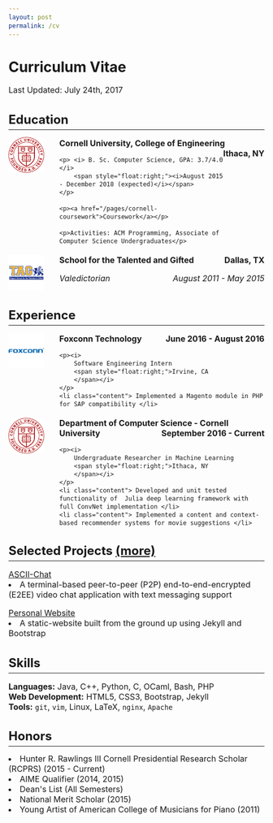 ```yaml
---
layout: post
permalink: /cv
---
```


<style>
    :root {
        --paragraph-font-size: 16px;
        --thumb-size: 70px;
    }

    img.thumb {
        float: left;
        margin-right: 25px;
        height: var(--thumb-size);
        width: var(--thumb-size);
        border: none;
    }

    div.section-content{
        margin-left: 100px;
        min-height: var(--thumb-size);
        margin-bottom: 20px;
    }

    h2 {
        font-size: 24px;
        margin-bottom: 5px;
    }

    h3 {
        font-weight: bold;
        font-size: var(--paragraph-font-size);
        margin-bottom: 5px;
        margin-top: 0px;
    }
    p {
        font-size: var(--paragraph-font-size);
        margin-bottom: 0px;
    }

    hr {
        margin-top: 0px;
    }

    li.content {
        font-size: var(--paragraph-font-size);
    }

</style>

# Curriculum Vitae

Last Updated: July 24th, 2017

<!--            -->
<!-- Education  -->
<!--            -->
## Education
---

<!-- Cornell -->
<img class="thumb" alt="Cornell" src="/images/cv/cornell.png">
<div class="section-content">
    <p><b>Cornell University, College of Engineering
        <span style="float:right;">Ithaca, NY</span></b>
    </p>

    <p> <i> B. Sc. Computer Science, GPA: 3.7/4.0 </i>
        <span style="float:right;"><i>August 2015 - December 2018 (expected)</i></span>
    </p>

    <p><a href="/pages/cornell-coursework">Coursework</a></p>

    <p>Activities: ACM Programming, Associate of Computer Science Undergraduates</p>

</div>

<!-- TAG -->
<img class="thumb" alt="TAG" src="/images/cv/tag.png" >
<div class="section-content">
    <p><b>School for the Talented and Gifted<span style="float:right;">Dallas, TX</span></b> </p>
    <p> <i> Valedictorian</i>
        <span style="float:right;"><i>August 2011 - May 2015</i></span>
    </p>
</div>

<!--            -->
<!-- Experience -->
<!--            -->
## Experience
---
<!-- Foxconn -->
<img class="thumb" alt="Foxconn" src="/images/cv/foxconn.png">
<div class="section-content">
    <p><b>
        Foxconn Technology
        <span style="float:right;">June 2016 - August 2016
        </span> </b>
    </p>

    <p><i>
        Software Engineering Intern
        <span style="float:right;">Irvine, CA
        </span></i>
    </p>
    <li class="content"> Implemented a Magento module in PHP for SAP compatibility </li>
</div>

<!-- Research -->
<img class="thumb" alt="Cornell" src="/images/cv/cornell.png">
<div class="section-content">
    <p><b>
        Department of Computer Science - Cornell University
        <span style="float:right;">September 2016 - Current
        </span> </b>
    </p>

    <p><i>
        Undergraduate Researcher in Machine Learning
        <span style="float:right;">Ithaca, NY
        </span></i>
    </p>
    <li class="content"> Developed and unit tested functionality of  Julia deep learning framework with full ConvNet implementation </li>
    <li class="content"> Implemented a content and context-based recommender systems for movie suggestions </li>
</div>

<!--          -->
<!-- Projects -->
<!--          -->
## Selected Projects [(more)](https://www.github.com/lucaschen321)
---
[ASCII-Chat](asdf)

<li class="content">A terminal-based peer-to-peer (P2P) end-to-end-encrypted (E2EE) video chat application with text messaging support</li>

[Personal Website](asdf)

<li class="content">A static-website built from the ground up using Jekyll and Bootstrap</li>

<!--        -->
<!-- Skills -->
<!--        -->
## Skills
---

<!-- Languages -->
**Languages:** Java, C++, Python, C, OCaml, Bash, PHP <br>
**Web Development:** HTML5, CSS3, Bootstrap, Jekyll <br>
**Tools:** `git`, `vim`, Linux, LaTeX, `nginx`, `Apache`

<!--        -->
<!-- Honors -->
<!--        -->
## Honors
---

<li class="content">Hunter R. Rawlings III Cornell Presidential Research Scholar (RCPRS) (2015 - Current)</li>
<li class="content">AIME Qualifier (2014, 2015)</li>
<li class="content">Dean's List (All Semesters)</li>
<li class="content">National Merit Scholar (2015)</li>
<li class="content">Young Artist of American College of Musicians for Piano (2011)</li>
